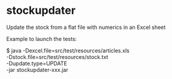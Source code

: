 # stockupdater
Update the stock from a flat file with numerics in an Excel sheet

Example to launch the tests:

$ java -Dexcel.file=src/test/resources/articles.xls \
       -Dstock.file=src/test/resources/stock.txt \
       -Dupdate.type=UPDATE \
       -jar stockupdater-xxx.jar
